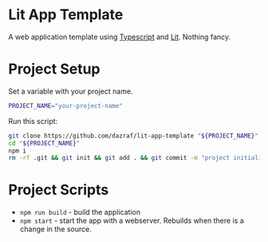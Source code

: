 # Lit App Template

A web application template using [Typescript](https://www.typescriptlang.org/) and [Lit](https://lit.dev). Nothing fancy.

# Project Setup

Set a variable with your project name.

```bash
PROJECT_NAME="your-project-name"
```

Run this script:

```bash
git clone https://github.com/dazraf/lit-app-template "${PROJECT_NAME}"
cd "${PROJECT_NAME}"
npm i
rm -rf .git && git init && git add . && git commit -m "project initialization"
```

# Project Scripts

* `npm run build` - build the application 
* `npm start` - start the app with a webserver. Rebuilds when there is a change in the source.
